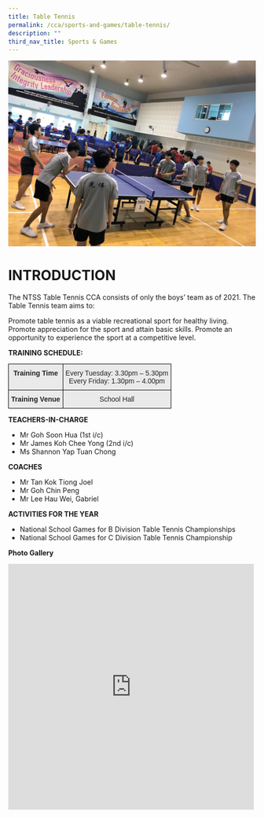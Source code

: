```yaml
---
title: Table Tennis
permalink: /cca/sports-and-games/table-tennis/
description: ""
third_nav_title: Sports & Games
---
```

![](/images/TT1.jpg)
# INTRODUCTION

The NTSS Table Tennis CCA consists of only the boys’ team as of 2021. The Table Tennis team aims to:

Promote table tennis as a viable recreational sport for healthy living.
Promote appreciation for the sport and attain basic skills.
Promote an opportunity to experience the sport at a competitive level.

**TRAINING SCHEDULE:**

<style type="text/css">
.tg  {border-collapse:collapse;border-spacing:0;}
.tg td{border-color:black;border-style:solid;border-width:1px;font-family:Arial, sans-serif;font-size:14px;
  overflow:hidden;padding:10px 5px;word-break:normal;}
.tg th{border-color:black;border-style:solid;border-width:1px;font-family:Arial, sans-serif;font-size:14px;
  font-weight:normal;overflow:hidden;padding:10px 5px;word-break:normal;}
.tg .tg-n4qt{background-color:#EAEAEA;color:#222;font-weight:bold;text-align:center;vertical-align:top}
.tg .tg-ii8k{background-color:#EAEAEA;color:#222;text-align:center;vertical-align:top}
</style>
<table class="tg">
<thead>
  <tr>
    <th class="tg-n4qt">Training Time</th>
    <th class="tg-ii8k">Every Tuesday: 3.30pm – 5.30pm<br>Every Friday: 1.30pm – 4.00pm</th>
  </tr>
</thead>
<tbody>
  <tr>
    <td class="tg-n4qt">Training Venue</td>
    <td class="tg-ii8k">School Hall</td>
  </tr>
</tbody>
</table>

**TEACHERS-IN-CHARGE**

*   Mr Goh Soon Hua (1st i/c)
*   Mr James Koh Chee Yong (2nd i/c)
*   Ms Shannon Yap Tuan Chong


**COACHES**

*   Mr Tan Kok Tiong Joel
*   Mr Goh Chin Peng 
*   Mr Lee Hau Wei, Gabriel

**ACTIVITIES FOR THE YEAR**

* National School Games for B Division Table Tennis Championships 
* National School Games for C Division Table Tennis Championship

**Photo Gallery**

<iframe allowfullscreen="true" height="500" width="500" frameborder="0" src="https://docs.google.com/presentation/d/e/2PACX-1vRRCewrGLxhYgvCyy1cIBqAix-nCBMD0eseqQGcZ52IXyTmJ4k-nTmPh8ZZbkcgZSXNavH7tpIW37x4/embed?start=true&amp;loop=true&amp;delayms=3000"></iframe>